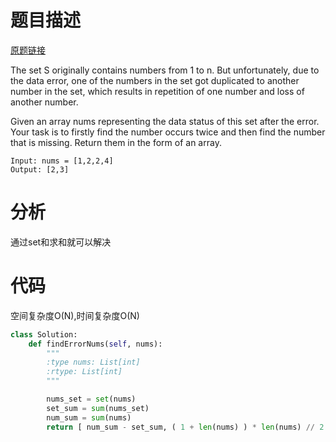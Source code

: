 
# 题目描述
[原题链接](https://leetcode.com/problems/set-mismatch/)

The set S originally contains numbers from 1 to n. But unfortunately, due to the data error, one of the numbers in the set got duplicated to another number in the set, which results in repetition of one number and loss of another number.

Given an array nums representing the data status of this set after the error. Your task is to firstly find the number occurs twice and then find the number that is missing. Return them in the form of an array.



```
Input: nums = [1,2,2,4]
Output: [2,3]
```

<!--more-->

# 分析
通过set和求和就可以解决

# 代码
空间复杂度O(N),时间复杂度O(N)
```Python
class Solution:
    def findErrorNums(self, nums):
        """
        :type nums: List[int]
        :rtype: List[int]
        """

        nums_set = set(nums)
        set_sum = sum(nums_set)
        num_sum = sum(nums)
        return [ num_sum - set_sum, ( 1 + len(nums) ) * len(nums) // 2  - set_sum]
```
            